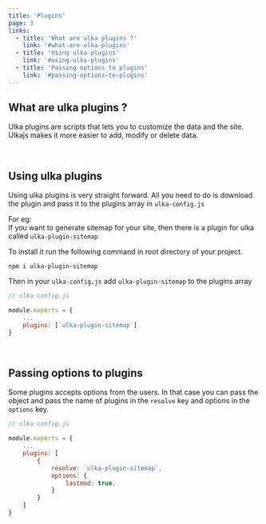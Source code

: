 ```yaml
---
title: 'Plugins'
page: 3
links:
  - title: 'What are ulka plugins ?'
    link: '#what-are-ulka-plugins'
  - title: 'Using ulka plugins'
    link: '#using-ulka-plugins'
  - title: 'Passing options to plugins'
    link: '#passing-options-to-plugins'
---
```


## What are ulka plugins ?

Ulka plugins are scripts that lets you to customize the data and the site. Ulkajs makes it more easier to add, modify or delete data.

<br />

## Using ulka plugins

Using ulka plugins is very straight forward. All you need to do is download the plugin and pass it to the plugins array in `ulka-config.js`

For eg: <br />
If you want to generate sitemap for your site, then there is a plugin for ulka called `ulka-plugin-sitemap`

To install it run the following command in root directory of your project.

```
npm i ulka-plugin-sitemap
```

Then in your `ulka-config.js` add `ulka-plugin-sitemap` to the plugins array

```js
// ulka-config.js

module.exports = {
    ...
    plugins: [`ulka-plugin-sitemap`]
}
```

<br />

## Passing options to plugins

Some plugins accepts options from the users. In that case you can pass the object and pass the name of plugins in the `resolve` key and options in the `options` key.

```js
// ulka-config.js

module.exports = {
    ...
    plugins: [
        {
            resolve: `ulka-plugin-sitemap`,
            options: {
                lastmod: true,
            }
        }
    ]
}

```
